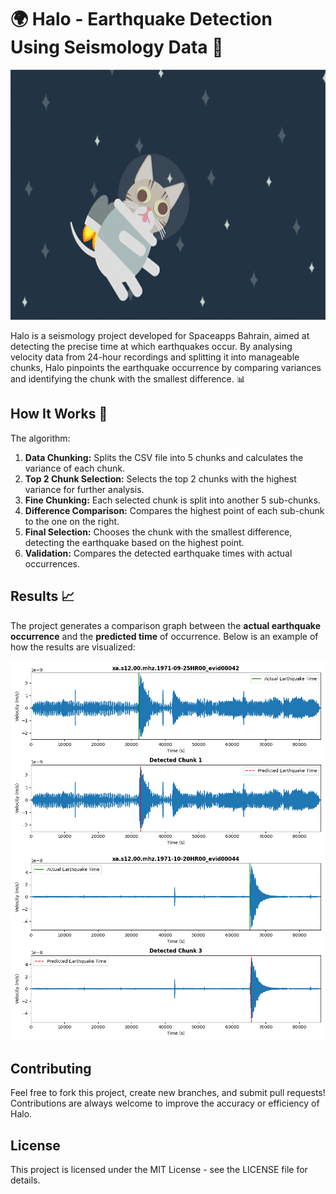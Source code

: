 # 🌍 Halo - Earthquake Detection Using Seismology Data 🚨
<img src="assets/vid.gif" width="600" height="400" />

Halo is a seismology project developed for Spaceapps Bahrain, aimed at detecting the precise time at which earthquakes occur. By analysing velocity data from 24-hour recordings and splitting it into manageable chunks, Halo pinpoints the earthquake occurrence by comparing variances and identifying the chunk with the smallest difference. 📊

## How It Works 🚀

The algorithm:
1. **Data Chunking:** Splits the CSV file into 5 chunks and calculates the variance of each chunk.
2. **Top 2 Chunk Selection:** Selects the top 2 chunks with the highest variance for further analysis.
3. **Fine Chunking:** Each selected chunk is split into another 5 sub-chunks.
4. **Difference Comparison:** Compares the highest point of each sub-chunk to the one on the right.
5. **Final Selection:** Chooses the chunk with the smallest difference, detecting the earthquake based on the highest point.
6. **Validation:** Compares the detected earthquake times with actual occurrences.


## Results 📈

The project generates a comparison graph between the **actual earthquake occurrence** and the **predicted time** of occurrence. Below is an example of how the results are visualized:

![1. Actual vs Predicted Earthquake Occurrence](assets/27.png)
![2. Actual vs Predicted Earthquake Occurrence](assets/29.png)


## Contributing 

Feel free to fork this project, create new branches, and submit pull requests! Contributions are always welcome to improve the accuracy or efficiency of Halo.

## License 

This project is licensed under the MIT License - see the LICENSE file for details.
